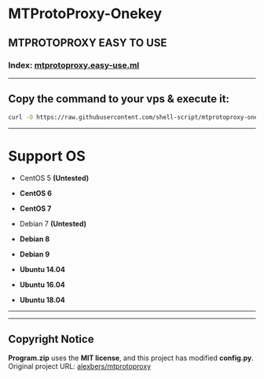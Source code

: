 # MTProtoProxy-Onekey
## MTPROTOPROXY EASY TO USE
### Index: [mtprotoproxy.easy-use.ml](https://mtprotoproxy.easy-use.ml)
- - -
## Copy the command to your vps & execute it:
```bash
curl -O https://raw.githubusercontent.com/shell-script/mtprotoproxy-onekey/master/mtprotoproxy-go.sh && bash mtprotoproxy-go.sh
```
- - -
# Support OS
+ CentOS 5 **(Untested)** <br>
+ **CentOS 6** <br>
+ **CentOS 7** <br>

+ Debian 7 **(Untested)** <br>
+ **Debian 8** <br>
+ **Debian 9** <br>

+ **Ubuntu 14.04** <br>
+ **Ubuntu 16.04** <br>
+ **Ubuntu 18.04** <br>
- - -
- - -
## Copyright Notice
**Program.zip** uses the **MIT license**, and this project has modified **config.py**.<br>
Original project URL: [alexbers/mtprotoproxy](https://github.com/alexbers/mtprotoproxy)
